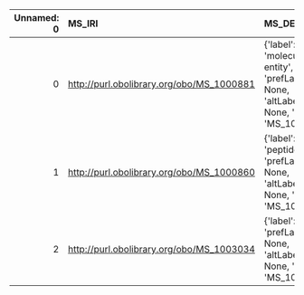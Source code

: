 |   Unnamed: 0 | MS_IRI                                    | MS_DESC                                                                                  | RXNO_IRI                                   | RXNO_DESC                                                      |
|-------------:|:------------------------------------------|:-----------------------------------------------------------------------------------------|:-------------------------------------------|:---------------------------------------------------------------|
|            0 | http://purl.obolibrary.org/obo/MS_1000881 | {'label': 'molecular entity', 'prefLabel': None, 'altLabel': None, 'name': 'MS_1000881'} | http://purl.obolibrary.org/obo/CHEBI_23367 | {'label': 'molecular entity', 'prefLabel': 'molecular entity'} |
|            1 | http://purl.obolibrary.org/obo/MS_1000860 | {'label': 'peptide', 'prefLabel': None, 'altLabel': None, 'name': 'MS_1000860'}          | http://purl.obolibrary.org/obo/CHEBI_16670 | {'label': 'peptide'}                                           |
|            2 | http://purl.obolibrary.org/obo/MS_1003034 | {'label': 'atom', 'prefLabel': None, 'altLabel': None, 'name': 'MS_1003034'}             | http://purl.obolibrary.org/obo/CHEBI_33250 | {'label': 'atom'}                                              |